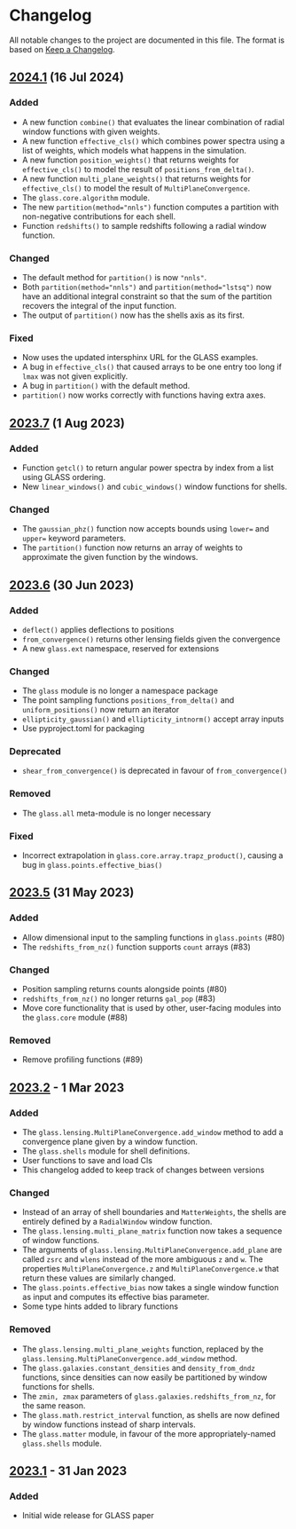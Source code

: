Changelog
=========

All notable changes to the project are documented in this file.  The format is
based on [Keep a Changelog](https://keepachangelog.com).


[2024.1]  (16 Jul 2024)
-----------------------

### Added

* A new function `combine()` that evaluates the linear combination
  of radial window functions with given weights.
* A new function `effective_cls()` which combines power spectra
  using a list of weights, which models what happens in the simulation.
* A new function `position_weights()` that returns weights for
  `effective_cls()` to model the result of `positions_from_delta()`.
* A new function `multi_plane_weights()` that returns weights for
  `effective_cls()` to model the result of `MultiPlaneConvergence`.
* The `glass.core.algorithm` module.
* The new `partition(method="nnls")` function computes a partition
  with non-negative contributions for each shell.
* Function `redshifts()` to sample redshifts following a radial
  window function.

### Changed

* The default method for `partition()` is now `"nnls"`.
* Both `partition(method="nnls")` and `partition(method="lstsq")`
  now have an additional integral constraint so that the sum of the
  partition recovers the integral of the input function.
* The output of `partition()` now has the shells axis as its first.

### Fixed

* Now uses the updated intersphinx URL for the GLASS examples.
* A bug in `effective_cls()` that caused arrays to be one entry too
  long if `lmax` was not given explicitly.
* A bug in `partition()` with the default method.
* `partition()` now works correctly with functions having extra axes.


[2023.7]  (1 Aug 2023)
----------------------

### Added

* Function `getcl()` to return angular power spectra by index from
  a list using GLASS ordering.
* New `linear_windows()` and `cubic_windows()` window functions for
  shells.

### Changed

* The `gaussian_phz()` function now accepts bounds using `lower=`
  and `upper=` keyword parameters.
* The `partition()` function now returns an array of weights to
  approximate the given function by the windows.


[2023.6]  (30 Jun 2023)
-----------------------

### Added

- `deflect()` applies deflections to positions
- `from_convergence()` returns other lensing fields given the convergence
- A new `glass.ext` namespace, reserved for extensions

### Changed

- The `glass` module is no longer a namespace package
- The point sampling functions `positions_from_delta()` and
  `uniform_positions()` now return an iterator
- `ellipticity_gaussian()` and `ellipticity_intnorm()` accept array inputs
- Use pyproject.toml for packaging

### Deprecated

- `shear_from_convergence()` is deprecated in favour of `from_convergence()`

### Removed

- The `glass.all` meta-module is no longer necessary

### Fixed

- Incorrect extrapolation in `glass.core.array.trapz_product()`, causing a bug
  in `glass.points.effective_bias()`


[2023.5]  (31 May 2023)
-----------------------

### Added

- Allow dimensional input to the sampling functions in `glass.points` (#80)
- The `redshifts_from_nz()` function supports `count` arrays (#83)

### Changed

- Position sampling returns counts alongside points (#80)
- `redshifts_from_nz()` no longer returns `gal_pop` (#83)
- Move core functionality that is used by other, user-facing modules into the
  `glass.core` module (#88)

### Removed

- Remove profiling functions (#89)


[2023.2] - 1 Mar 2023
---------------------

### Added

- The `glass.lensing.MultiPlaneConvergence.add_window` method to add a
  convergence plane given by a window function.
- The `glass.shells` module for shell definitions.
- User functions to save and load Cls
- This changelog added to keep track of changes between versions


### Changed

- Instead of an array of shell boundaries and `MatterWeights`, the shells are
  entirely defined by a `RadialWindow` window function.
- The `glass.lensing.multi_plane_matrix` function now takes a sequence of
  window functions.
- The arguments of `glass.lensing.MultiPlaneConvergence.add_plane` are called
  `zsrc` and `wlens` instead of the more ambiguous `z` and `w`. The properties
  `MultiPlaneConvergence.z` and `MultiPlaneConvergence.w` that return these
  values are similarly changed.
- The `glass.points.effective_bias` now takes a single window function as input
  and computes its effective bias parameter.
- Some type hints added to library functions


### Removed

- The `glass.lensing.multi_plane_weights` function, replaced by the
  `glass.lensing.MultiPlaneConvergence.add_window` method.
- The `glass.galaxies.constant_densities` and `density_from_dndz` functions,
  since densities can now easily be partitioned by window functions for shells.
- The `zmin, zmax` parameters of `glass.galaxies.redshifts_from_nz`, for the
  same reason.
- The `glass.math.restrict_interval` function, as shells are now defined by
  window functions instead of sharp intervals.
- The `glass.matter` module, in favour of the more appropriately-named
  `glass.shells` module.


[2023.1] - 31 Jan 2023
----------------------

### Added

- Initial wide release for GLASS paper


[2024.1]: https://github.com/glass-dev/glass/compare/v2023.7...v2024.1
[2023.7]: https://github.com/glass-dev/glass/compare/v2023.6...v2023.7
[2023.6]: https://github.com/glass-dev/glass/compare/v2023.5...v2023.6
[2023.5]: https://github.com/glass-dev/glass/compare/v2023.2...v2023.5
[2023.2]: https://github.com/glass-dev/glass/compare/v2023.1...v2023.2
[2023.1]: https://github.com/glass-dev/glass/releases/tag/v2023.1
